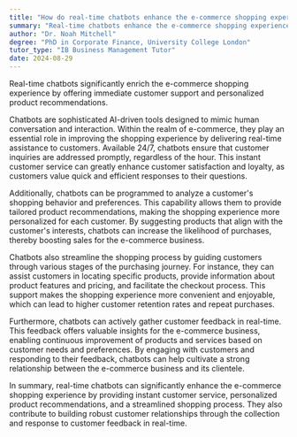 ```yaml
---
title: "How do real-time chatbots enhance the e-commerce shopping experience?"
summary: "Real-time chatbots enhance the e-commerce shopping experience by providing instant customer service and personalised product recommendations."
author: "Dr. Noah Mitchell"
degree: "PhD in Corporate Finance, University College London"
tutor_type: "IB Business Management Tutor"
date: 2024-08-29
---
```


Real-time chatbots significantly enrich the e-commerce shopping experience by offering immediate customer support and personalized product recommendations.

Chatbots are sophisticated AI-driven tools designed to mimic human conversation and interaction. Within the realm of e-commerce, they play an essential role in improving the shopping experience by delivering real-time assistance to customers. Available 24/7, chatbots ensure that customer inquiries are addressed promptly, regardless of the hour. This instant customer service can greatly enhance customer satisfaction and loyalty, as customers value quick and efficient responses to their questions.

Additionally, chatbots can be programmed to analyze a customer's shopping behavior and preferences. This capability allows them to provide tailored product recommendations, making the shopping experience more personalized for each customer. By suggesting products that align with the customer's interests, chatbots can increase the likelihood of purchases, thereby boosting sales for the e-commerce business.

Chatbots also streamline the shopping process by guiding customers through various stages of the purchasing journey. For instance, they can assist customers in locating specific products, provide information about product features and pricing, and facilitate the checkout process. This support makes the shopping experience more convenient and enjoyable, which can lead to higher customer retention rates and repeat purchases.

Furthermore, chatbots can actively gather customer feedback in real-time. This feedback offers valuable insights for the e-commerce business, enabling continuous improvement of products and services based on customer needs and preferences. By engaging with customers and responding to their feedback, chatbots can help cultivate a strong relationship between the e-commerce business and its clientele.

In summary, real-time chatbots can significantly enhance the e-commerce shopping experience by providing instant customer service, personalized product recommendations, and a streamlined shopping process. They also contribute to building robust customer relationships through the collection and response to customer feedback in real-time.
    
